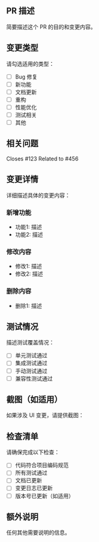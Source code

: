 ## PR 描述
简要描述这个 PR 的目的和变更内容。

## 变更类型
请勾选适用的类型：

- [ ] Bug 修复
- [ ] 新功能
- [ ] 文档更新
- [ ] 重构
- [ ] 性能优化
- [ ] 测试相关
- [ ] 其他

## 相关问题
Closes #123
Related to #456

## 变更详情
详细描述具体的变更内容：

### 新增功能
- 功能1: 描述
- 功能2: 描述

### 修改内容
- 修改1: 描述
- 修改2: 描述

### 删除内容
- 删除1: 描述

## 测试情况
描述测试覆盖情况：

- [ ] 单元测试通过
- [ ] 集成测试通过
- [ ] 手动测试通过
- [ ] 兼容性测试通过

## 截图（如适用）
如果涉及 UI 变更，请提供截图：

## 检查清单
请确保完成以下检查：

- [ ] 代码符合项目编码规范
- [ ] 所有测试通过
- [ ] 文档已更新
- [ ] 变更日志已更新
- [ ] 版本号已更新（如适用）

## 额外说明
任何其他需要说明的信息。
